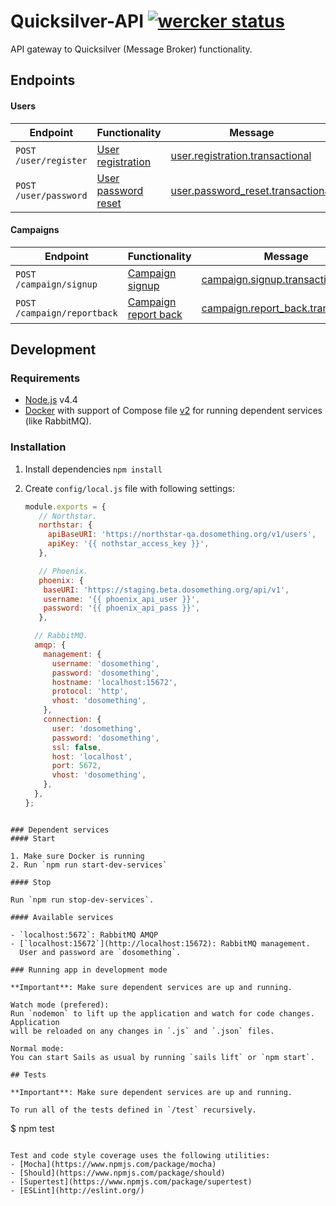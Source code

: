 # Quicksilver-API [![wercker status](https://app.wercker.com/status/ee29a549f6d3b68e7b3cb101a7c9a943/s/master "wercker status")](https://app.wercker.com/project/bykey/ee29a549f6d3b68e7b3cb101a7c9a943)
API gateway to Quicksilver (Message Broker) functionality.

## Endpoints

#### Users

| Endpoint               | Functionality                                                              | Message                                                                                            |
| ---------------------- | -------------------------------------------------------------------------- | -------------------------------------------------------------------------------------------------- |
| `POST /user/register`  | [User registration](documentation/endpoints/user.md#user-registration)     | [user.registration.transactional](documentation/messages/user.registration.transactional.md)       |
| `POST /user/password`  | [User password reset](documentation/endpoints/user.md#user-password-reset) | [user.password_reset.transactional](documentation/messages/user.password_reset.transactional.md)   |


#### Campaigns

| Endpoint                    | Functionality                                                                    | Message                                                                                       |
| --------------------------- | -------------------------------------------------------------------------------- | --------------------------------------------------------------------------------------------- |
| `POST /campaign/signup`     | [Campaign signup](documentation/endpoints/campaign.md#campaign-signup)           | [campaign.signup.transactional](documentation/messages/campaign.signup.transactional.md)      |
| `POST /campaign/reportback` | [Campaign report back](documentation/endpoints/campaign.md#campaign-report-back) | [campaign.report_back.transactional](documentation/messages/campaign.signup.transactional.md) |

## Development
### Requirements
- [Node.js](https://nodejs.org/en/download/) v4.4
- [Docker](https://www.docker.com/products/overview) with support
  of Compose file [v2](https://docs.docker.com/compose/compose-file/#/versioning)
  for running dependent services (like RabbitMQ).

### Installation
1. Install dependencies `npm install`
2. Create `config/local.js` file with following settings:

   ```js
   module.exports = {
      // Northstar.
      northstar: {
        apiBaseURI: 'https://northstar-qa.dosomething.org/v1/users',
        apiKey: '{{ nothstar_access_key }}',
      },

      // Phoenix.
      phoenix: {
       baseURI: 'https://staging.beta.dosomething.org/api/v1',
       username: '{{ phoenix_api_user }}',
       password: '{{ phoenix_api_pass }}',
      },

     // RabbitMQ.
     amqp: {
       management: {
         username: 'dosomething',
         password: 'dosomething',
         hostname: 'localhost:15672',
         protocol: 'http',
         vhost: 'dosomething',
       },
       connection: {
         user: 'dosomething',
         password: 'dosomething',
         ssl: false,
         host: 'localhost',
         port: 5672,
         vhost: 'dosomething',
       },
     },
   };
```

### Dependent services
#### Start

1. Make sure Docker is running
2. Run `npm run start-dev-services`

#### Stop

Run `npm run stop-dev-services`.

#### Available services

- `localhost:5672`: RabbitMQ AMQP
- [`localhost:15672`](http://localhost:15672): RabbitMQ management.
  User and password are `dosomething`.

### Running app in development mode

**Important**: Make sure dependent services are up and running.

Watch mode (prefered):
Run `nodemon` to lift up the application and watch for code changes. Application
will be reloaded on any changes in `.js` and `.json` files.

Normal mode:
You can start Sails as usual by running `sails lift` or `npm start`.

## Tests

**Important**: Make sure dependent services are up and running.

To run all of the tests defined in `/test` recursively.

```
$ npm test
```

Test and code style coverage uses the following utilities:
- [Mocha](https://www.npmjs.com/package/mocha)
- [Should](https://www.npmjs.com/package/should)
- [Supertest](https://www.npmjs.com/package/supertest)
- [ESLint](http://eslint.org/)
